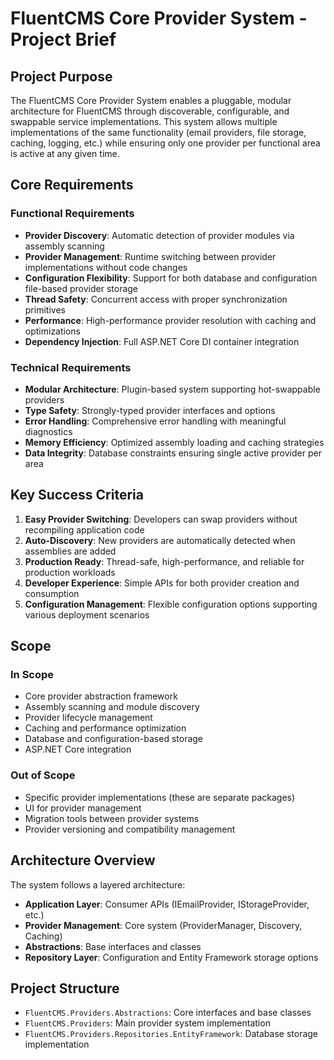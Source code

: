 # FluentCMS Core Provider System - Project Brief

## Project Purpose

The FluentCMS Core Provider System enables a pluggable, modular architecture for FluentCMS through discoverable, configurable, and swappable service implementations. This system allows multiple implementations of the same functionality (email providers, file storage, caching, logging, etc.) while ensuring only one provider per functional area is active at any given time.

## Core Requirements

### Functional Requirements
- **Provider Discovery**: Automatic detection of provider modules via assembly scanning
- **Provider Management**: Runtime switching between provider implementations without code changes
- **Configuration Flexibility**: Support for both database and configuration file-based provider storage
- **Thread Safety**: Concurrent access with proper synchronization primitives
- **Performance**: High-performance provider resolution with caching and optimizations
- **Dependency Injection**: Full ASP.NET Core DI container integration

### Technical Requirements
- **Modular Architecture**: Plugin-based system supporting hot-swappable providers
- **Type Safety**: Strongly-typed provider interfaces and options
- **Error Handling**: Comprehensive error handling with meaningful diagnostics
- **Memory Efficiency**: Optimized assembly loading and caching strategies
- **Data Integrity**: Database constraints ensuring single active provider per area

## Key Success Criteria

1. **Easy Provider Switching**: Developers can swap providers without recompiling application code
2. **Auto-Discovery**: New providers are automatically detected when assemblies are added
3. **Production Ready**: Thread-safe, high-performance, and reliable for production workloads
4. **Developer Experience**: Simple APIs for both provider creation and consumption
5. **Configuration Management**: Flexible configuration options supporting various deployment scenarios

## Scope

### In Scope
- Core provider abstraction framework
- Assembly scanning and module discovery
- Provider lifecycle management
- Caching and performance optimization
- Database and configuration-based storage
- ASP.NET Core integration

### Out of Scope
- Specific provider implementations (these are separate packages)
- UI for provider management
- Migration tools between provider systems
- Provider versioning and compatibility management

## Architecture Overview

The system follows a layered architecture:
- **Application Layer**: Consumer APIs (IEmailProvider, IStorageProvider, etc.)
- **Provider Management**: Core system (ProviderManager, Discovery, Caching)
- **Abstractions**: Base interfaces and classes
- **Repository Layer**: Configuration and Entity Framework storage options

## Project Structure

- `FluentCMS.Providers.Abstractions`: Core interfaces and base classes
- `FluentCMS.Providers`: Main provider system implementation 
- `FluentCMS.Providers.Repositories.EntityFramework`: Database storage implementation
